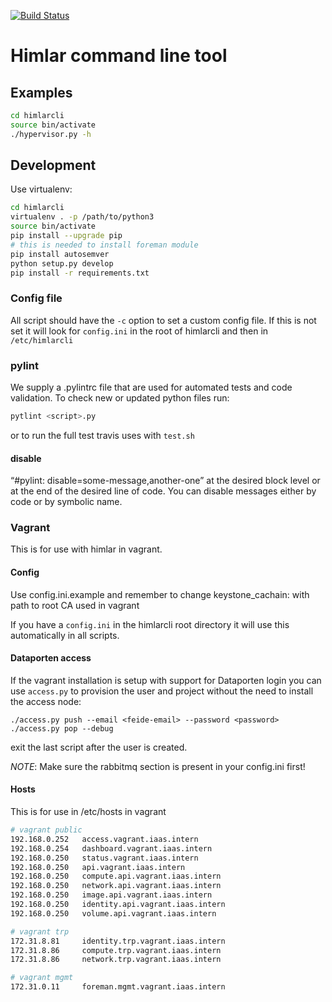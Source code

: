 [![Build Status](https://travis-ci.org/norcams/himlarcli.svg?branch=master)](https://travis-ci.org/norcams/himlarcli)
# Himlar command line tool

## Examples

``` bash
cd himlarcli
source bin/activate
./hypervisor.py -h
```

## Development

Use virtualenv:

``` bash
cd himlarcli
virtualenv . -p /path/to/python3
source bin/activate
pip install --upgrade pip
# this is needed to install foreman module
pip install autosemver
python setup.py develop
pip install -r requirements.txt
```

### Config file

All script should have the `-c` option to set a custom config file. If this is
not set it will look for  `config.ini` in the root of himlarcli and then in
`/etc/himlarcli`

### pylint

We supply a .pylintrc file that are used for automated tests and code validation.
To check new or updated python files run:
``` bash
pytlint <script>.py
```
or to run the full test travis uses with `test.sh`

#### disable

“#pylint: disable=some-message,another-one” at the desired block level or at the
end of the desired line of code. You can disable messages either by code or by
symbolic name.

### Vagrant

This is for use with himlar in vagrant.

#### Config

Use config.ini.example and remember to change keystone_cachain: with
path to root CA used in vagrant

If you have a `config.ini` in the himlarcli root directory it will use this
automatically in all scripts.

#### Dataporten access

If the vagrant installation is setup with support for Dataporten login
you can use `access.py` to provision the user and project without the need
to install the access node:

```
./access.py push --email <feide-email> --password <password>
./access.py pop --debug
```

exit the last script after the user is created.

*NOTE*: Make sure the rabbitmq section is present in your config.ini first!

#### Hosts

This is for use in /etc/hosts in vagrant

```bash
# vagrant public
192.168.0.252   access.vagrant.iaas.intern
192.168.0.254   dashboard.vagrant.iaas.intern
192.168.0.250   status.vagrant.iaas.intern
192.168.0.250   api.vagrant.iaas.intern
192.168.0.250   compute.api.vagrant.iaas.intern
192.168.0.250   network.api.vagrant.iaas.intern
192.168.0.250   image.api.vagrant.iaas.intern
192.168.0.250   identity.api.vagrant.iaas.intern
192.168.0.250   volume.api.vagrant.iaas.intern

# vagrant trp
172.31.8.81     identity.trp.vagrant.iaas.intern
172.31.8.86     compute.trp.vagrant.iaas.intern
172.31.8.86     network.trp.vagrant.iaas.intern

# vagrant mgmt
172.31.0.11     foreman.mgmt.vagrant.iaas.intern
```
